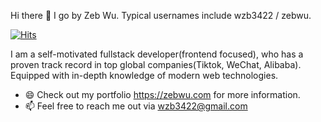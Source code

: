 Hi there 👋 I go by Zeb Wu. Typical usernames include wzb3422 / zebwu.

[![Hits](https://hits.seeyoufarm.com/api/count/incr/badge.svg?url=https%3A%2F%2Fgithub.com%2Fwzb3422%2Fhit-counter&count_bg=%2379C83D&title_bg=%23555555&icon=&icon_color=%23E7E7E7&title=hits&edge_flat=false)](https://hits.seeyoufarm.com)


I am a self-motivated fullstack developer(frontend focused), who has a proven track record in top global companies(Tiktok, WeChat, Alibaba). Equipped with in-depth knowledge of modern web technologies.

+ 😄 Check out my portfolio https://zebwu.com for more information.
+ 📫 Feel free to reach me out via wzb3422@gmail.com
